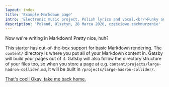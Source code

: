 ```yaml
---
layout: index
title: 'Example Markdown page'
intro: 'Electronic music project. Polish lyrics and vocal.<br/>Funky and moody beats<br/>Also scenarios and audio performaces'
description: 'Poland, Olsztyn, 28 Marca 2020, częściowe zachmurzenie'
---
```


Now we're writing in Markdown! Pretty nice, huh?

This starter has out-of-the-box support for basic Markdown rendering. The `content/` directory is where you put all of your Markdown content in. Gatsby will build your pages out of it. Gatsby will also follow the directory structure of your files too, so when you store a page at e.g. `content/projects/large-hadron-collider.md`, it will be built in `/projects/large-hadron-collider/`.

[That's cool! Okay, take me back home.](/)
